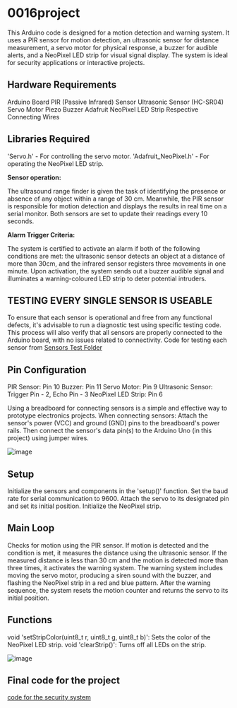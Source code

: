 # 0016project
This Arduino code is designed for a motion detection and warning system. It uses a PIR sensor for motion detection, an ultrasonic sensor for distance measurement, a servo motor for physical response, a buzzer for audible alerts, and a NeoPixel LED strip for visual signal display. The system is ideal for security applications or interactive projects.

## Hardware Requirements
Arduino Board
PIR (Passive Infrared) Sensor
Ultrasonic Sensor (HC-SR04)
Servo Motor
Piezo Buzzer
Adafruit NeoPixel LED Strip
Respective Connecting Wires

## Libraries Required
'Servo.h' - For controlling the servo motor.
'Adafruit_NeoPixel.h' - For operating the NeoPixel LED strip.


**Sensor operation:**


The ultrasound range finder is given the task of identifying the presence or absence of any object within a range of 30 cm.
Meanwhile, the PIR sensor is responsible for motion detection and displays the results in real time on a serial monitor.
Both sensors are set to update their readings every 10 seconds.


**Alarm Trigger Criteria:**


The system is certified to activate an alarm if both of the following conditions are met: the ultrasonic sensor detects an object at a distance of more than 30cm, and the infrared sensor registers three movements in one minute.
Upon activation, the system sends out a buzzer audible signal and illuminates a warning-coloured LED strip to deter potential intruders.


## TESTING EVERY SINGLE SENSOR IS USEABLE

To ensure that each sensor is operational and free from any functional defects, it's advisable to run a diagnostic test using specific testing code. This process will also verify that all sensors are properly connected to the Arduino board, with no issues related to connectivity. Code for testing each sensor from [Sensors Test Folder](sensors%20test/)

## Pin Configuration
PIR Sensor: Pin 10
Buzzer: Pin 11
Servo Motor: Pin 9
Ultrasonic Sensor: Trigger Pin - 2, Echo Pin - 3
NeoPixel LED Strip: Pin 6

Using a breadboard for connecting sensors is a simple and effective way to prototype electronics projects. When connecting sensors: Attach the sensor's power (VCC) and ground (GND) pins to the breadboard's power rails. Then connect the sensor's data pin(s) to the Arduino Uno (in this project) using jumper wires.

![image](https://github.com/xxu121/0016project/assets/146341729/ebcf7ca0-1e7b-4f1a-af93-4c16fc0c06f5)

## Setup
Initialize the sensors and components in the 'setup()' function.
Set the baud rate for serial communication to 9600.
Attach the servo to its designated pin and set its initial position.
Initialize the NeoPixel strip.

## Main Loop
Checks for motion using the PIR sensor.
If motion is detected and the condition is met, it measures the distance using the ultrasonic sensor.
If the measured distance is less than 30 cm and the motion is detected more than three times, it activates the warning system.
The warning system includes moving the servo motor, producing a siren sound with the buzzer, and flashing the NeoPixel strip in a red and blue pattern.
After the warning sequence, the system resets the motion counter and returns the servo to its initial position.

## Functions
void 'setStripColor(uint8_t r, uint8_t g, uint8_t b)': Sets the color of the NeoPixel LED strip.
void 'clearStrip()': Turns off all LEDs on the strip.

![image](https://github.com/xxu121/0016project/assets/146341729/fdcc0ee5-af4b-4b15-aa42-16862c053166)



## Final code for the project
[code for the security system](/code%20for%20the%20project%20final)

